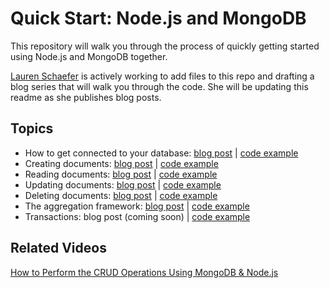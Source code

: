 # Quick Start: Node.js and MongoDB

This repository will walk you through the process of quickly getting started using Node.js and MongoDB together.  

[Lauren Schaefer](https://github.com/ljhaywar) is actively working to add files to this repo and drafting a blog series that will walk you through the code.  She will be updating this readme as she publishes blog posts.

## Topics

* How to get connected to your database: [blog post](https://www.mongodb.com/blog/post/quick-start-nodejs-mongodb--how-to-get-connected-to-your-database) | [code example](connection.js)
* Creating documents: [blog post](https://www.mongodb.com/blog/post/quick-start-nodejs--mongodb--how-to-create-documents) | [code example](create.js)
* Reading documents: [blog post](https://www.mongodb.com/blog/post/quick-start-nodejs--mongodb--how-to-read-documents) | [code example](read.js)
* Updating documents: [blog post](https://www.mongodb.com/blog/post/quick-start-nodejs--mongodb--how-to-update-documents) | [code example](update.js)
* Deleting documents: [blog post](https://www.mongodb.com/blog/post/quick-start-nodejs--mongodb--how-to-delete-documents) | [code example](delete.js)
* The aggregation framework: [blog post](https://www.mongodb.com/blog/post/quick-start-nodejs--mongodb--how-to-analyze-data-using-the-aggregation-framework) | [code example](aggregation.js)
* Transactions: blog post (coming soon) | [code example](transaction.js)

## Related Videos

[How to Perform the CRUD Operations Using MongoDB & Node.js](https://youtu.be/ayNI9Q84v8g)
